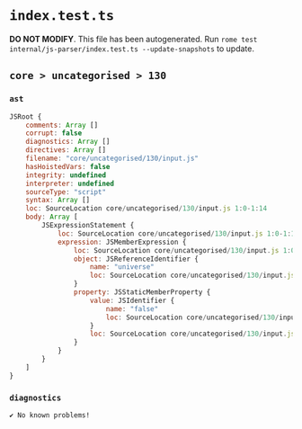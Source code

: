 # `index.test.ts`

**DO NOT MODIFY**. This file has been autogenerated. Run `rome test internal/js-parser/index.test.ts --update-snapshots` to update.

## `core > uncategorised > 130`

### `ast`

```javascript
JSRoot {
	comments: Array []
	corrupt: false
	diagnostics: Array []
	directives: Array []
	filename: "core/uncategorised/130/input.js"
	hasHoistedVars: false
	integrity: undefined
	interpreter: undefined
	sourceType: "script"
	syntax: Array []
	loc: SourceLocation core/uncategorised/130/input.js 1:0-1:14
	body: Array [
		JSExpressionStatement {
			loc: SourceLocation core/uncategorised/130/input.js 1:0-1:14
			expression: JSMemberExpression {
				loc: SourceLocation core/uncategorised/130/input.js 1:0-1:14
				object: JSReferenceIdentifier {
					name: "universe"
					loc: SourceLocation core/uncategorised/130/input.js 1:0-1:8 (universe)
				}
				property: JSStaticMemberProperty {
					value: JSIdentifier {
						name: "false"
						loc: SourceLocation core/uncategorised/130/input.js 1:9-1:14 (false)
					}
					loc: SourceLocation core/uncategorised/130/input.js 1:9-1:14 (false)
				}
			}
		}
	]
}
```

### `diagnostics`

```
✔ No known problems!

```
